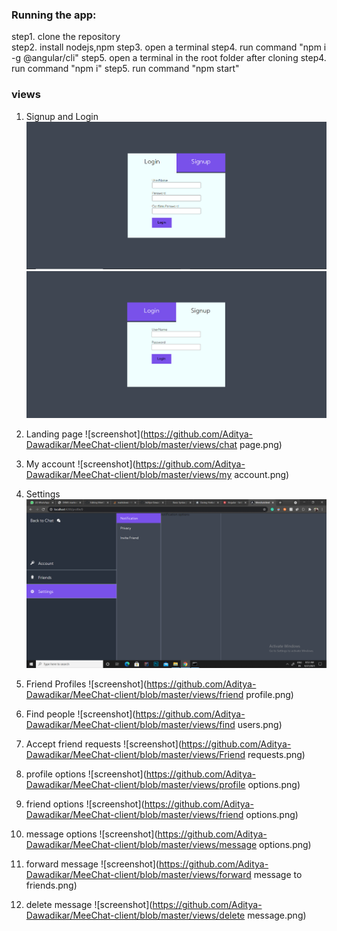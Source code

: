 ### Running the app:
step1. clone the repository  
step2. install nodejs,npm
step3. open a terminal
step4. run command "npm i -g @angular/cli"
step5. open a terminal in the root folder after cloning
step4. run command "npm i"
step5. run command "npm start"

### views
1. Signup and Login  
![screenshot](https://github.com/Aditya-Dawadikar/MeeChat-client/blob/master/views/signup.png)
![screenshot](https://github.com/Aditya-Dawadikar/MeeChat-client/blob/master/views/login.png)

2. Landing page
![screenshot](https://github.com/Aditya-Dawadikar/MeeChat-client/blob/master/views/chat page.png)

3. My account
![screenshot](https://github.com/Aditya-Dawadikar/MeeChat-client/blob/master/views/my account.png)

4. Settings
![screenshot](https://github.com/Aditya-Dawadikar/MeeChat-client/blob/master/views/settings.png)

5. Friend Profiles
![screenshot](https://github.com/Aditya-Dawadikar/MeeChat-client/blob/master/views/friend profile.png)

6. Find people
![screenshot](https://github.com/Aditya-Dawadikar/MeeChat-client/blob/master/views/find users.png)

7. Accept friend requests
![screenshot](https://github.com/Aditya-Dawadikar/MeeChat-client/blob/master/views/Friend requests.png)

8. profile options
![screenshot](https://github.com/Aditya-Dawadikar/MeeChat-client/blob/master/views/profile options.png)

9. friend options
![screenshot](https://github.com/Aditya-Dawadikar/MeeChat-client/blob/master/views/friend options.png)

10. message options
![screenshot](https://github.com/Aditya-Dawadikar/MeeChat-client/blob/master/views/message options.png)

11. forward message
![screenshot](https://github.com/Aditya-Dawadikar/MeeChat-client/blob/master/views/forward message to friends.png)

12. delete message
![screenshot](https://github.com/Aditya-Dawadikar/MeeChat-client/blob/master/views/delete message.png)
